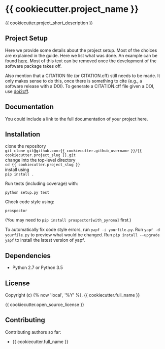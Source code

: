 {{ cookiecutter.project_name }}
===============================
{{ cookiecutter.project_short_description }}

Project Setup
-------------

Here we provide some details about the project setup. Most of the choices are explained in the guide. Here we list what was done. An example can be found [here](https://github.com/multiscale/muscle3/pull/10/files). Most of this text can be removed once the development of the software package takes off.

Also mention that a CITATION file (or CITATION.cff) still needs to be made. It only makes sense to do this, once there is something to cite (e.g., a software release with a DOI). To generate a CITATION.cff file given a DOI, use [doi2cff](https://github.com/citation-file-format/doi2cff).

Documentation
-------------
You could include a link to the full documentation of your project here.

Installation
------------
clone the repository  
    `git clone git@github.com:{{ cookiecutter.github_username }}/{{ cookiecutter.project_slug }}.git`  
change into the top-level directory  
    `cd {{ cookiecutter.project_slug }}`  
install using  
    `pip install .`

Run tests (including coverage) with:
```
python setup.py test
```

Check code style using:
```
prospector
```
(You may need to `pip install prospector[with_pyroma]` first.)

To automatically fix code style errors, run `yapf -i yourfile.py`.
Run `yapf -d yourfile.py` to preview what would be changed.
Run `pip install --upgrade yapf` to install the latest version of yapf.

Dependencies
------------
 * Python 2.7 or Python 3.5

License
-------
Copyright (c) {% now 'local', '%Y' %}, {{ cookiecutter.full_name }}

{{ cookiecutter.open_source_license }}

Contributing
------------
Contributing authors so far:
* {{ cookiecutter.full_name }}
